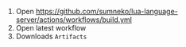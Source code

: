 1. Open https://github.com/sumneko/lua-language-server/actions/workflows/build.yml
2. Open latest workflow
3. Downloads `Artifacts`